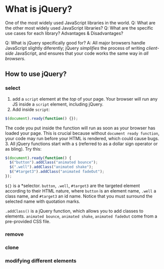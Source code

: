 # What is jQuery?

One of the most widely used JavaScript libraries in the world.
Q: What are the other most widely used JavaScript libraries?
Q: What are the specific use cases for each library? Advantages & Disadvantages?

Q: What is jQuery specifically good for?
A: All major browsers handle JavaScript slightly diferently; jQuery *simplifies* the process of writing *client-side* JavaScript, and ensures that your code works the same way in *all browsers*.

## How to use jQuery?

### select

1. add a `script` element at the *top* of your page. Your browser will run any JS inside a `script` element, including jQuery.
2. Add inside `script`:

  ```js
  $(document).ready(function() {});
  ```

  The code you put inside the function will run as soon as your browser has loaded your page.
  This is crucial because without `document ready function`, your code may run before your HTML is rendered, which could cause bugs.
3. All jQuery functions start with a `$` (referred to as a dollar sign operator or as bling). Try this:

  ```js
  $(document).ready(function() {
    $("button").addClass("animated bounce");
    $(".well").addClass("animated shake");
    $("#target3").addClass("animated fadeOut");
  });
  ```

  `${}` is a *selector.
  `button`, `.well`, `#target3` are the targeted element according to their HTML nature, where `button` is an element name, `.well` a class name, and `#target3` an id name. 
  Notice that you must surround the selected name with quotation marks.

  `.addClass()` is a jQuery function, which allows you to add classes to elements.
  `animated bounce`, `animated shake`, `animated fadeOut` come from a pre-provided CSS file.
  
### remove

### clone

### modifying different elements
